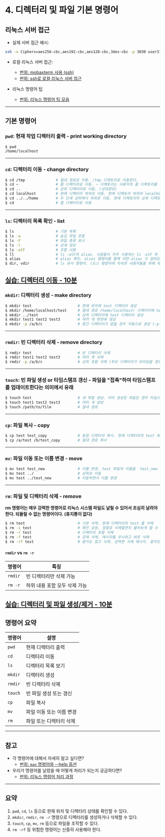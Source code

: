 # 4. 디렉터리 및 파일 기본 명령어

## 리눅스 서버 접근

- 실제 서버 접근 예시:

```bash
ssh -o Ciphers=aes256-cbc,aes192-cbc,aes128-cbc,3des-cbc -p 3030 user31@210.216.165.57
```

- 로컬 리눅스 서버 접근:

  - [번외: mobaxterm 사용 (ssh)](extra/mobaxterm.md)
  - [번외: ssh로 로컬 리눅스 서버 접근](extra/ssh.md)

- 리눅스 명령어 팁
  - [번외: 리눅스 명령어 팁 모음](extra/tip.md)

---

## 기본 명령어

### `pwd`: 현재 작업 디렉터리 출력 - print working directory

```bash
$ pwd
/home/localhost
```

---

### `cd`: 디렉터리 이동 - change directory

```bash
$ cd /tmp              # 절대 경로로 이동. /tmp 디렉토리로 이동한다.
$ cd ~                 # 홈 디렉터리로 이동. ~ 디렉토리는 사용자의 홈 디렉토리를 의미한다.
$ cd ..                # 상위 디렉터리로 이동. (상대경로)
$ cd localhost         # 현재 디렉터리 하위로 이동. 현재 디렉토리 하위의 localhost 디렉토리로 이동한다. (상대 경로)
$ cd ../../home        # 두 단계 상위에서 하위로 이동. 현재 디렉토리의 상위 디렉토리의 상위 디렉토리의 하위 home 디렉토리로 이동한다. (상대 경로)
$ cd                   # 홈 디렉터리로 이동
```

---

### `ls`: 디렉터리 목록 확인 - list

```bash
$ ls                   # 기본 목록
$ ls -a                # 숨김 파일 포함
$ ls -F                # 파일 종류 표시
$ ls -l                # 상세 정보
$ ls -alF              # 조합 사용
$ ll                   # ls -alF의 alias. 사람들이 자주 사용하는 ls -alF 와 같은 경우는 리눅스 시스템에서 자체적으로 alias 라는 개념으로 명령어를 더 쉽게 사용할 수 있도록 설정
$ alias                # alias 확인. alias 명령어를 통해 어떤 alias 가 걸려있는지 알 수 있다.
$ dir, vdir            # ls 유사 명령어. (도스 명령어에 익숙한 사용자들을 위해 제공)
```

## [실습: 디렉터리 이동 - 10분](training/move.md)



### `mkdir`: 디렉터리 생성 - make directory

```bash
$ mkdir test                     # 현재 위치에 test 디렉터리 생성
$ mkdir /home/localhost/test     # 절대 경로 /home/localhost/ 디렉터리에 test 디렉터리 생성
$ mkdir ../test                  # 상위 디렉터리에 test 디렉터리 생성
$ mkdir test1 test2 test3        # 여러 개 한번에 생성
$ mkdir -p /a/b/c                # 중간 디렉터리가 없을 경우 자동으로 생성 (-p 옵션)
```

---

### `rmdir`: 빈 디렉터리 삭제 - remove directory

```bash
$ rmdir test                     # 빈 디렉터리 삭제
$ rmdir test1 test2 test3        # 여러 개 삭제
$ rmdir -p /a/b/c                # 상위 포함 삭제 (부모 디렉터리가 비어있을 경우 같이 삭제도 가능)
```

---

### `touch`: 빈 파일 생성 or 타임스탬프 갱신 - 파일을 "접촉"하여 타임스탬프를 업데이트한다는 의미에서 유래

```bash
$ touch test                     # 새 파일 생성. 이미 생성된 파일인 경우 타임스탬트를 업데이트 한다
$ touch test1 test2 test3        # 여러 개 생성
$ touch /path/to/file            # 절대 경로
```

---

### `cp`: 파일 복사 - copy

```bash
$ cp test test_copy              # 동일 디렉터리 복사. 현재 디렉터리의 test 파일을 복사하여 test_coped 파일을 생성
$ cp /a/test /b/test_copy        # 절대 경로 복사
```

---

### `mv`: 파일 이동 또는 이름 변경 - move

```bash
$ mv test test_new               # 이름 변경. test 파일의 이름을  test_new 로 수정
$ mv test ../                    # 상위로 이동
$ mv test ../test_new            # 이동하면서 이름 변경
```

---

### `rm`: 파일 및 디렉터리 삭제 - remove

**rm 명령어는 매우 강력한 명령어로 리눅스 시스템 파일도 날릴 수 있어서 조심히 날려야한다. 되돌릴 수 없는 명령어이다. (휴지통이 없다)**

```bash
$ rm test                        # 기본 삭제. 현재 디렉터리의 test 를 삭제
$ rm -i test                     # 확인 요청. 정말로 삭제할껀지 물어보게 할 수 있다
$ rm -r test                     # 디렉터리 포함 삭제
$ rm -f test                     # 강제 삭제. 메시지를 무시하고 바로 삭제
$ rm -rf test                    # 묻지도 않고 삭제. 강력한 삭제 메시지. 묻지도 따지지도 않고 모두 삭제하기 때문에 삭제하면 안 되는 파일도 삭제될 확률이 높다
```

#### `rmdir` vs `rm -r`

| 명령어     | 특징                           |
|------------|--------------------------------|
| `rmdir`    | 빈 디렉터리만 삭제 가능        |
| `rm -r`    | 하위 내용 포함 모두 삭제 가능  |

## [실습: 디렉터리 및 파일 생성/제거 - 10분](training/create_delete.md)


## 명령어 요약

| 명령어 | 설명                         |
|--------|------------------------------|
| `pwd`  | 현재 디렉터리 출력           |
| `cd`   | 디렉터리 이동                |
| `ls`   | 디렉터리 목록 보기           |
| `mkdir`| 디렉터리 생성                |
| `rmdir`| 빈 디렉터리 삭제             |
| `touch`| 빈 파일 생성 또는 갱신       |
| `cp`   | 파일 복사                    |
| `mv`   | 파일 이동 또는 이름 변경     |
| `rm`   | 파일 또는 디렉터리 삭제      |

---

## 참고

- 각 명령어에 대해서 자세히 알고 싶다면?
  - [번외: `man` 명령어와 --help 옵션](extra/man.md)
- 우리가 명령어를 날렸을 때 어떻게 처리가 되는지 궁금하다면?
  - [번외: 리눅스 명령어 처리 과정](extra/process.md)

---

## 요약

1. `pwd`, `cd`, `ls` 등으로 현재 위치 및 디렉터리 상태를 확인할 수 있다.
2. `mkdir`, `rmdir`, `rm -r` 명령으로 디렉터리를 생성하거나 삭제할 수 있다.
3. `touch`, `cp`, `mv`, `rm` 등으로 파일을 조작할 수 있다.
4. `rm -rf` 등 위험한 명령어는 신중히 사용해야 한다.
